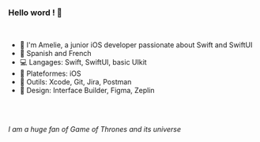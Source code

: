 ### Hello word ! 👋
<br>

<!--
**Hallucinette/Hallucinette** is a ✨ _special_ ✨ repository because its `README.md` (this file) appears on your GitHub profile.

Here are some ideas to get you started:

- 🔭 I’m currently working on ...
- 🌱 I’m currently learning ...
- 👯 I’m looking to collaborate on ...
- 🤔 I’m looking for help with ...
- 💬 Ask me about ...
- 📫 How to reach me: ...
- 😄 Pronouns: ...
- ⚡ Fun fact: ...
-->
- 🌱 I'm Amelie, a junior iOS developer passionate about Swift and SwiftUI
- :speech_balloon: Spanish and French
- 💻 Langages: Swift, SwiftUI, basic UIkit
- 📱 Plateformes: iOS
- 🔧 Outils: Xcode, Git, Jira, Postman
- 🎨 Design: Interface Builder, Figma, Zeplin
<br>
<br>

*I am a huge fan of Game of Thrones and its universe*
